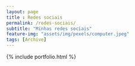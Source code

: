 ```yaml
--- 
layout: page
title : Redes sociais 
permalink: /redes-sociais/
subtitle: "Minhas redes sociais" 
feature-img: "assets/img/pexels/computer.jpeg"
tags: [Archive]
---
```


{% include portfolio.html %}